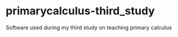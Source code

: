 primarycalculus-third_study
===========================

Software used during my third study on teaching primary calculus
